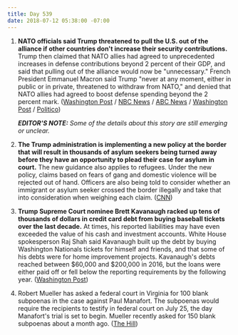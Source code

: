 ```yaml
---
title: Day 539
date: 2018-07-12 05:38:00 -07:00
---
```


1. **NATO officials said Trump threatened to pull the U.S. out of the alliance if other countries don't increase their security contributions.** Trump then claimed that NATO allies had agreed to unprecedented increases in defense contributions beyond 2 percent of their GDP, and said that pulling out of the alliance would now be "unnecessary." French President Emmanuel Macron said Trump "never at any moment, either in public or in private, threatened to withdraw from NATO," and denied that NATO allies had agreed to boost defense spending beyond the 2 percent mark. ([Washington Post](https://www.washingtonpost.com/world/europe/trump-upends-nato-summit-demanding-immediate-spending-increases-or-he-willdo-his-own-thing/2018/07/12/a3818cc6-7f0a-11e8-a63f-7b5d2aba7ac5_story.html?utm_term=.8ce452553604) / [NBC News](https://www.cnbc.com/2018/07/12/trump-says-nato-allies-have-agreed-to-increase-their-defense-spending-.html) / [ABC News](https://abcnews.go.com/International/wireStory/french-president-macron-denies-trump-claim-nato-powers-56533074) / [Washington Post](https://www.washingtonpost.com/world/macron-says-trump-never-at-any-moment-either-in-public-or-in-private-threatened-to-withdraw-from-nato/2018/07/12/ce3d3290-85c6-11e8-9e06-4db52ac42e05_story.html?utm_term=.034ef01e77b3) / [Politico](https://www.politico.eu/article/trump-threatens-to-pull-out-of-nato/))

   ***EDITOR'S NOTE:** Some of the details about this story are still emerging or unclear.*

2. **The Trump administration is implementing a new policy at the border that will result in thousands of asylum seekers being turned away before they have an opportunity to plead their case for asylum in court.** The new guidance also applies to refugees. Under the new policy, claims based on fears of gang and domestic violence will be rejected out of hand. Officers are also being told to consider whether an immigrant or asylum seeker crossed the border illegally and take that into consideration when weighing each claim. ([CNN](https://www.cnn.com/2018/07/11/politics/border-immigrants-asylum-restrictions/index.html))

3. **Trump Supreme Court nominee Brett Kavanaugh racked up tens of thousands of dollars in credit card debt from buying baseball tickets over the last decade.** At times, his reported liabilities may have even exceeded the value of his cash and investment accounts. White House spokesperson Raj Shah said Kavanaugh built up the debt by buying Washington Nationals tickets for himself and friends, and that some of his debts were for home improvement projects. Kavanaugh's debts reached between $60,000 and $200,000 in 2016, but the loans were either paid off or fell below the reporting requirements by the following year. ([Washington Post](https://www.washingtonpost.com/investigations/supreme-court-nominee-brett-kavanaugh-piled-up-credit-card-debt-by-purchasing-nationals-tickets-white-house-says/2018/07/11/8e3ad7d6-8460-11e8-9e80-403a221946a7_story.html?utm_term=.0a90e35db85c))

4. Robert Mueller has asked a federal court in Virginia for 100 blank subpoenas in the case against Paul Manafort. The subpoenas would require the recipients to testify in federal court on July 25, the day Manafort's trial is set to begin. Mueller recently asked for 150 blank subpoenas about a month ago. ([The Hill](http://thehill.com/policy/national-security/396597-mueller-asks-court-for-100-more-blank-subpoenas-ahead-of-manafort))